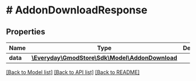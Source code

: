 # # AddonDownloadResponse

## Properties

Name | Type | Description | Notes
------------ | ------------- | ------------- | -------------
**data** | [**\Everyday\GmodStore\Sdk\Model\AddonDownload**](AddonDownload.md) |  | [optional]

[[Back to Model list]](../../README.md#models) [[Back to API list]](../../README.md#endpoints) [[Back to README]](../../README.md)
